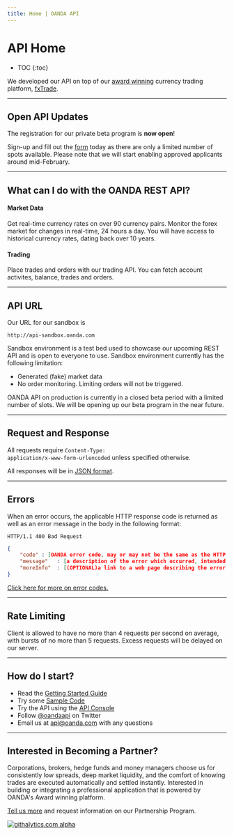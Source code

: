 ```yaml
---
title: Home | OANDA API
---
```


# API Home


* TOC
{:toc} 

We developed our API on top of our [award winning](http://www.forexcrunch.com/forex-magnates-summit-oanda-wins-best-forex-broker-award/) 
currency trading platform, [fxTrade](http://fxtrade.com). 

------

## Open API Updates 

The registration for our private beta program is **now open**! 

Sign-up and fill out the [form](http://developer.oanda.com/beta-signup/) today as there are only a limited number of spots available. Please note that we will start enabling approved applicants around mid-February.

------




What can I do with the OANDA REST API?
--------------------------------------

#### Market Data

Get real-time currency rates on over 90 currency pairs. Monitor the forex market for changes in real-time, 24 hours a day. You will have access to historical currency rates, dating back over 10 years.

#### Trading

Place trades and orders with our trading API.  You can fetch account activites, balance, trades and orders.

----

API URL
--------------------

Our URL for our sandbox is 
    
    http://api-sandbox.oanda.com

Sandbox environment is a test bed used to showcase our upcoming REST API and is open to everyone to use.  Sandbox environment currently has the following limitation:

* Generated (fake) market data
* No order monitoring.  Limiting orders will not be triggered. 

OANDA API on production is currently in a closed beta period with a limited number of slots.  We will be opening up our beta program in the near future.  

----

Request and Response
--------------------

All requests require <code>Content-Type: application/x-www-form-urlencoded</code> unless specified otherwise.

All responses will be in [JSON format](http://www.json.org).

----

Errors
------

When an error occurs, the applicable HTTP response code is returned as well as an error message in the body in the following format:

    HTTP/1.1 400 Bad Request

~~~json
{
    "code" : [OANDA error code, may or may not be the same as the HTTP status code],
    "message"   : [a description of the error which occurred, intended for developers],
    "moreInfo"  : [(OPTIONAL)a link to a web page describing the error and possible causes and solutions]
}
~~~

[Click here for more on error codes.](/docs/v1/troubleshooting)

----

Rate Limiting
-------------

Client is allowed to have no more than 4 requests per second on average, with bursts of no more than 5 requests. Excess requests will be delayed on our server.

----


How do I start?
---------------

* Read the [Getting Started Guide](/docs/v1/getting-started/)
* Try some [Sample Code](/docs/v1/code-samples/)
* Try the API using the [API Console](https://apigee.com/oandapoc/embed/console/oanda)
* Follow [@oandaapi](http://twitter.com/oandaapi) on Twitter
* Email us at api@oanda.com with any questions 

----

Interested in Becoming a Partner?
---------------

Corporations, brokers, hedge funds and money managers choose us for consistently low spreads, deep market liquidity, and the comfort of knowing trades are executed automatically and settled instantly.  Interested in building or integrating a professional application that is powered by OANDA's Award winning platform. 

[Tell us more](http://developer.oanda.com/partner-request) and request information on our Partnership Program.


[![githalytics.com alpha](https://cruel-carlota.pagodabox.com/08c4e77e4cb54028197e21a0923e9311 "githalytics.com")](http://githalytics.com/oanda/apidocs)

